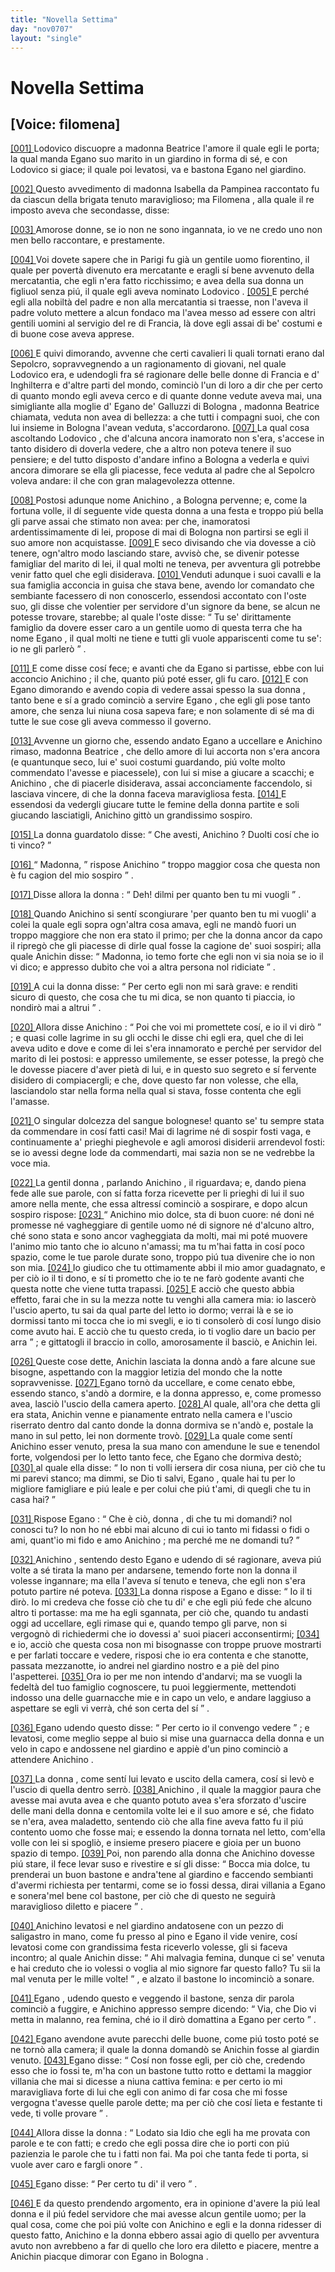 ```yaml
---
title: "Novella Settima"
day: "nov0707"
layout: "single"
---
```

<div id="nov0707" type="novella" who="filomena">
 <h1>
  Novella Settima
 </h1>
 <p>
  <h2>
   [Voice: filomena]
  </h2>
 </p>
 <argument>
  <p>
   <a href="{{ site.baseurl }}enDecameron/nov0707#p07070001" id="p07070001">
    [001]
   </a>
   <name persref="lodovico" type="person">
    Lodovico
   </name>
   discuopre a
   <name persref="beatricegalluzzi" type="person">
    madonna Beatrice
   </name>
   l'amore il quale egli le porta; la qual manda
   <name persref="eganogalluzzi" type="person">
    Egano
   </name>
   suo marito in un giardino in forma di s&eacute;, e con
   <name persref="lodovico" type="person">
    Lodovico
   </name>
   si giace; il quale poi levatosi, va e bastona
   <name persref="eganogalluzzi" type="person">
    Egano
   </name>
   nel giardino.
  </p>
 </argument>
 <div3 type="commentary" who="author">
  <p>
   <a href="{{ site.baseurl }}enDecameron/nov0707#p07070002" id="p07070002">
    [002]
   </a>
   Questo avvedimento di madonna
   <name persref="isabella" type="person">
    Isabella
   </name>
   da
   <name persref="pampinea" type="person">
    Pampinea
   </name>
   raccontato fu da ciascun della brigata tenuto maraviglioso; ma
   <name persref="filomena" type="person">
    Filomena
   </name>
   , alla quale
   <name persref="dioneo" type="person">
    il re
   </name>
   imposto aveva che secondasse, disse:
  </p>
 </div3>
 <div3 type="commentary" who="filomena">
  <p>
   <a href="{{ site.baseurl }}enDecameron/nov0707#p07070003" id="p07070003">
    [003]
   </a>
   Amorose donne, se io non ne sono ingannata, io ve ne credo uno non men bello raccontare, e prestamente.
  </p>
 </div3>
 <p>
  <a href="{{ site.baseurl }}enDecameron/nov0707#p07070004" id="p07070004">
   [004]
  </a>
  Voi dovete sapere che in
  <name placeref="parigi" type="place">
   Parigi
  </name>
  fu gi&agrave; un gentile uomo fiorentino, il quale per povert&agrave; divenuto era mercatante e eragli s&iacute; bene avvenuto della mercatantia, che egli n'era fatto ricchissimo; e avea della sua donna un figliuol senza pi&uacute;, il quale egli aveva nominato
  <name persref="lodovico" type="person">
   Lodovico
  </name>
  .
  <a href="{{ site.baseurl }}enDecameron/nov0707#p07070005" id="p07070005">
   [005]
  </a>
  E perch&eacute; egli alla nobilt&agrave; del padre e non alla mercatantia si traesse, non l'aveva il padre voluto mettere a alcun fondaco ma l'avea messo ad essere con altri gentili uomini al servigio del re di Francia, l&agrave; dove egli assai di be' costumi e di buone cose aveva apprese.
 </p>
 <p>
  <a href="{{ site.baseurl }}enDecameron/nov0707#p07070006" id="p07070006">
   [006]
  </a>
  E quivi dimorando, avvenne che certi cavalieri li quali tornati erano dal Sepolcro, sopravvegnendo a un ragionamento di giovani, nel quale
  <name persref="lodovico" type="person">
   Lodovico
  </name>
  era, e udendogli fra s&eacute; ragionare delle belle donne di
  <name placeref="francia" type="place">
   Francia
  </name>
  e d'
  <name placeref="inghilterra" type="place">
   Inghilterra
  </name>
  e d'altre parti del mondo, cominci&ograve; l'un di loro a dir che per certo di quanto mondo egli aveva cerco e di quante donne vedute aveva mai, una simigliante alla moglie d'
  <name persref="eganogalluzzi" type="person">
   Egano de' Galluzzi
  </name>
  di
  <name placeref="bologna" type="place">
   Bologna
  </name>
  ,
  <name persref="beatricegalluzzi" type="person">
   madonna Beatrice
  </name>
  chiamata, veduta non avea di bellezza: a che tutti i compagni suoi, che con lui insieme in
  <name placeref="bologna" type="place">
   Bologna
  </name>
  l'avean veduta, s'accordarono.
  <a href="{{ site.baseurl }}enDecameron/nov0707#p07070007" id="p07070007">
   [007]
  </a>
  La qual cosa ascoltando
  <name persref="lodovico" type="person">
   Lodovico
  </name>
  , che d'alcuna ancora inamorato non s'era, s'accese in tanto disidero di doverla vedere, che a altro non poteva tenere il suo pensiere; e del tutto disposto d'andare infino a
  <name placeref="bologna" type="place">
   Bologna
  </name>
  a vederla e quivi ancora dimorare se ella gli piacesse, fece veduta al padre che al Sepolcro voleva andare: il che con gran malagevolezza ottenne.
 </p>
 <p>
  <a href="{{ site.baseurl }}enDecameron/nov0707#p07070008" id="p07070008">
   [008]
  </a>
  Postosi adunque nome
  <name persref="lodovico" type="person">
   Anichino
  </name>
  , a
  <name placeref="bologna" type="place">
   Bologna
  </name>
  pervenne; e, come la fortuna volle, il d&iacute; seguente vide questa donna a una festa e troppo pi&uacute; bella gli parve assai che stimato non avea: per che, inamoratosi ardentissimamente di lei, propose di mai di
  <name placeref="bologna" type="place">
   Bologna
  </name>
  non partirsi se egli il suo amore non acquistasse.
  <a href="{{ site.baseurl }}enDecameron/nov0707#p07070009" id="p07070009">
   [009]
  </a>
  E seco divisando che via dovesse a ci&ograve; tenere, ogn'altro modo lasciando stare, avvis&ograve; che, se divenir potesse famigliar del
  <name persref="eganogalluzzi" type="person">
   marito
  </name>
  di lei, il qual molti ne teneva, per avventura gli potrebbe venir fatto quel che egli disiderava.
  <a href="{{ site.baseurl }}enDecameron/nov0707#p07070010" id="p07070010">
   [010]
  </a>
  Venduti adunque i suoi cavalli e la sua famiglia acconcia in guisa che stava bene, avendo lor comandato che sembiante facessero di non conoscerlo, essendosi accontato con l'oste suo, gli disse che volentier per servidore d'un signore da bene, se alcun ne potesse trovare, starebbe; al quale
  <name persref="oste-0707" type="person">
   l'oste
  </name>
  disse:
  <q direct="unspecified" who="oste-0707">
   Tu se' dirittamente famiglio da dovere esser caro a un gentile uomo di questa terra che ha nome
   <name persref="eganogalluzzi" type="person">
    Egano
   </name>
   , il qual molti ne tiene e tutti gli vuole appariscenti come tu se': io ne gli parler&ograve;
  </q>
  .
 </p>
 <p>
  <a href="{{ site.baseurl }}enDecameron/nov0707#p07070011" id="p07070011">
   [011]
  </a>
  E come disse cos&iacute; fece; e avanti che da
  <name persref="eganogalluzzi" type="person">
   Egano
  </name>
  si partisse, ebbe con lui acconcio
  <name persref="lodovico" type="person">
   Anichino
  </name>
  ; il che, quanto pi&uacute; pot&eacute; esser, gli fu caro.
  <a href="{{ site.baseurl }}enDecameron/nov0707#p07070012" id="p07070012">
   [012]
  </a>
  E con
  <name persref="eganogalluzzi" type="person">
   Egano
  </name>
  dimorando e avendo copia di vedere assai spesso la sua
  <name persref="beatricegalluzzi" type="person">
   donna
  </name>
  , tanto bene e s&iacute; a grado cominci&ograve; a servire
  <name persref="eganogalluzzi" type="person">
   Egano
  </name>
  , che egli gli pose tanto amore, che senza lui niuna cosa sapeva fare; e non solamente di s&eacute; ma di tutte le sue cose gli aveva commesso il governo.
 </p>
 <p>
  <a href="{{ site.baseurl }}enDecameron/nov0707#p07070013" id="p07070013">
   [013]
  </a>
  Avvenne un giorno che, essendo andato
  <name persref="eganogalluzzi" type="person">
   Egano
  </name>
  a uccellare e
  <name persref="lodovico" type="person">
   Anichino
  </name>
  rimaso,
  <name persref="beatricegalluzzi" type="person">
   madonna Beatrice
  </name>
  , che dello amore di lui accorta non s'era ancora (e quantunque seco, lui e' suoi costumi guardando, pi&uacute; volte molto commendato l'avesse e piacessele), con lui si mise a giucare a scacchi; e
  <name persref="lodovico" type="person">
   Anichino
  </name>
  , che di piacerle disiderava, assai acconciamente faccendolo, si lasciava vincere, di che
  <name persref="beatricegalluzzi" type="person">
   la donna
  </name>
  faceva maravigliosa festa.
  <a href="{{ site.baseurl }}enDecameron/nov0707#p07070014" id="p07070014">
   [014]
  </a>
  E essendosi da vedergli giucare tutte le femine della donna partite e soli giucando lasciatigli,
  <name persref="lodovico" type="person">
   Anichino
  </name>
  gitt&ograve; un grandissimo sospiro.
 </p>
 <p>
  <a href="{{ site.baseurl }}enDecameron/nov0707#p07070015" id="p07070015">
   [015]
  </a>
  <name persref="beatricegalluzzi" type="person">
   La donna
  </name>
  guardatolo disse:
  <q direct="unspecified" who="beatricegalluzzi">
   Che avesti,
   <name persref="lodovico" type="person">
    Anichino
   </name>
   ? Duolti cos&iacute; che io ti vinco?
  </q>
 </p>
 <p>
  <a href="{{ site.baseurl }}enDecameron/nov0707#p07070016" id="p07070016">
   [016]
  </a>
  <q direct="unspecified" who="lodovico">
   Madonna,
  </q>
  rispose
  <name persref="lodovico" type="person">
   Anichino
  </name>
  <q direct="unspecified">
   troppo maggior cosa che questa non &egrave; fu cagion del mio sospiro
  </q>
  .
 </p>
 <p>
  <a href="{{ site.baseurl }}enDecameron/nov0707#p07070017" id="p07070017">
   [017]
  </a>
  Disse allora
  <name persref="beatricegalluzzi" type="person">
   la donna
  </name>
  :
  <q direct="unspecified" who="beatricegalluzzi">
   Deh! dilmi per quanto ben tu mi vuogli
  </q>
  .
 </p>
 <p>
  <a href="{{ site.baseurl }}enDecameron/nov0707#p07070018" id="p07070018">
   [018]
  </a>
  Quando
  <name persref="lodovico" type="person">
   Anichino
  </name>
  si sent&iacute; scongiurare 'per quanto ben tu mi vuogli' a colei la quale egli sopra ogn'altra cosa amava, egli ne mand&ograve; fuori un troppo maggiore che non era stato il primo; per che
  <name persref="beatricegalluzzi" type="person">
   la donna
  </name>
  ancor da capo il ripreg&ograve; che gli piacesse di dirle qual fosse la cagione de' suoi sospiri; alla quale
  <name persref="lodovico" type="person">
   Anichin
  </name>
  disse:
  <q direct="unspecified" who="lodovico">
   Madonna, io temo forte che egli non vi sia noia se io il vi dico; e appresso dubito che voi a altra persona nol ridiciate
  </q>
  .
 </p>
 <p>
  <a href="{{ site.baseurl }}enDecameron/nov0707#p07070019" id="p07070019">
   [019]
  </a>
  A cui
  <name persref="beatricegalluzzi" type="person">
   la donna
  </name>
  disse:
  <q direct="unspecified" who="beatricegalluzzi">
   Per certo egli non mi sar&agrave; grave: e renditi sicuro di questo, che cosa che tu mi dica, se non quanto ti piaccia, io nondir&ograve; mai a altrui
  </q>
  .
 </p>
 <p>
  <a href="{{ site.baseurl }}enDecameron/nov0707#p07070020" id="p07070020">
   [020]
  </a>
  Allora disse
  <name persref="lodovico" type="person">
   Anichino
  </name>
  :
  <q direct="unspecified" who="lodovico">
   Poi che voi mi promettete cos&iacute;, e io il vi dir&ograve;
  </q>
  ; e quasi colle lagrime in su gli occhi le disse chi egli era, quel che di lei aveva udito e dove e come di lei s'era innamorato e perch&eacute; per servidor del marito di lei postosi: e appresso umilemente, se esser potesse, la preg&ograve; che le dovesse piacere d'aver piet&agrave; di lui, e in questo suo segreto e s&iacute; fervente disidero di compiacergli; e che, dove questo far non volesse, che ella, lasciandolo star nella forma nella qual si stava, fosse contenta che egli l'amasse.
 </p>
 <p>
  <a href="{{ site.baseurl }}enDecameron/nov0707#p07070021" id="p07070021">
   [021]
  </a>
  O singular dolcezza del sangue bolognese! quanto se' tu sempre stata da commendare in cos&iacute; fatti casi! Mai di lagrime n&eacute; di sospir fosti vaga, e continuamente a' prieghi pieghevole e agli amorosi disiderii arrendevol fosti: se io avessi degne lode da commendarti, mai sazia non se ne vedrebbe la voce mia.
 </p>
 <p>
  <a href="{{ site.baseurl }}enDecameron/nov0707#p07070022" id="p07070022">
   [022]
  </a>
  La gentil
  <name prev="beatricegalluzzi" type="person">
   donna
  </name>
  , parlando
  <name persref="lodovico" type="person">
   Anichino
  </name>
  , il riguardava; e, dando piena fede alle sue parole, con s&iacute; fatta forza ricevette per li prieghi di lui il suo amore nella mente, che essa altress&iacute; cominci&ograve; a sospirare, e dopo alcun sospiro rispose:
  <a href="{{ site.baseurl }}enDecameron/nov0707#p07070023" id="p07070023">
   [023]
  </a>
  <q direct="unspecified" who="beatricegalluzzi">
   <name persref="lodovico" type="person">
    Anichino
   </name>
   mio dolce, sta di buon cuore: n&eacute; doni n&eacute; promesse n&eacute; vagheggiare di gentile uomo n&eacute; di signore n&eacute; d'alcuno altro, ch&eacute; sono stata e sono ancor vagheggiata da molti, mai mi pot&eacute; muovere l'animo mio tanto che io alcuno n'amassi; ma tu m'hai fatta in cos&iacute; poco spazio, come le tue parole durate sono, troppo pi&uacute; tua divenire che io non son mia.
   <a href="{{ site.baseurl }}enDecameron/nov0707#p07070024" id="p07070024">
    [024]
   </a>
   Io giudico che tu ottimamente abbi il mio amor guadagnato, e per ci&ograve; io il ti dono, e s&iacute; ti prometto che io te ne far&ograve; godente avanti che questa notte che viene tutta trapassi.
   <a href="{{ site.baseurl }}enDecameron/nov0707#p07070025" id="p07070025">
    [025]
   </a>
   E acci&ograve; che questo abbia effetto, farai che in su la mezza notte tu venghi alla camera mia: io lascer&ograve; l'uscio aperto, tu sai da qual parte del letto io dormo; verrai l&agrave; e se io dormissi tanto mi tocca che io mi svegli, e io ti consoler&ograve; di cos&iacute; lungo disio come avuto hai. E acci&ograve; che tu questo creda, io ti voglio dare un bacio per arra
  </q>
  ; e gittatogli il braccio in collo, amorosamente il basci&ograve;, e
  <name persref="lodovico" type="person">
   Anichin
  </name>
  lei.
 </p>
 <p>
  <a href="{{ site.baseurl }}enDecameron/nov0707#p07070026" id="p07070026">
   [026]
  </a>
  Queste cose dette,
  <name persref="lodovico" type="person">
   Anichin
  </name>
  lasciata
  <name persref="beatricegalluzzi" type="person">
   la donna
  </name>
  and&ograve; a fare alcune sue bisogne, aspettando con la maggior letizia del mondo che la notte sopravvenisse.
  <a href="{{ site.baseurl }}enDecameron/nov0707#p07070027" id="p07070027">
   [027]
  </a>
  <name persref="eganogalluzzi" type="person">
   Egano
  </name>
  torn&ograve; da uccellare, e come cenato ebbe, essendo stanco, s'and&ograve; a dormire, e la donna appresso, e, come promesso avea, lasci&ograve; l'uscio della camera aperto.
  <a href="{{ site.baseurl }}enDecameron/nov0707#p07070028" id="p07070028">
   [028]
  </a>
  Al quale, all'ora che detta gli era stata,
  <name persref="lodovico" type="person">
   Anichin
  </name>
  venne e pianamente entrato nella camera e l'uscio riserrato dentro dal canto donde la donna dormiva se n'and&ograve; e, postale la mano in sul petto, lei non dormente trov&ograve;.
  <a href="{{ site.baseurl }}enDecameron/nov0707#p07070029" id="p07070029">
   [029]
  </a>
  La quale come sent&iacute;
  <name persref="lodovico" type="person">
   Anichino
  </name>
  esser venuto, presa la sua mano con amendune le sue e tenendol forte, volgendosi per lo letto tanto fece, che
  <name persref="eganogalluzzi" type="person">
   Egano
  </name>
  che dormiva dest&ograve;;
  <a href="{{ site.baseurl }}enDecameron/nov0707#p07070030" id="p07070030">
   [030]
  </a>
  al quale ella disse:
  <q direct="unspecified" who="beatricegalluzzi">
   Io non ti volli iersera dir cosa niuna, per ci&ograve; che tu mi parevi stanco; ma dimmi, se Dio ti salvi,
   <name persref="eganogalluzzi" type="person">
    Egano
   </name>
   , quale hai tu per lo migliore famigliare e pi&uacute; leale e per colui che pi&uacute; t'ami, di quegli che tu in casa hai?
  </q>
 </p>
 <p>
  <a href="{{ site.baseurl }}enDecameron/nov0707#p07070031" id="p07070031">
   [031]
  </a>
  Rispose
  <name persref="eganogalluzzi" type="person">
   Egano
  </name>
  :
  <q direct="unspecified" who="eganogalluzzi">
   Che &egrave; ci&ograve;,
   <name persref="beatricegalluzzi" type="person">
    donna
   </name>
   , di che tu mi domandi? nol conosci tu? Io non ho n&eacute; ebbi mai alcuno di cui io tanto mi fidassi o fidi o ami, quant'io mi fido e amo
   <name persref="lodovico" type="person">
    Anichino
   </name>
   ; ma perch&eacute; me ne domandi tu?
  </q>
 </p>
 <p>
  <a href="{{ site.baseurl }}enDecameron/nov0707#p07070032" id="p07070032">
   [032]
  </a>
  <name persref="lodovico" type="person">
   Anichino
  </name>
  , sentendo desto
  <name persref="eganogalluzzi" type="person">
   Egano
  </name>
  e udendo di s&eacute; ragionare, aveva pi&uacute; volte a s&eacute; tirata la mano per andarsene, temendo forte non
  <name persref="beatricegalluzzi" type="person">
   la donna
  </name>
  il volesse ingannare; ma ella l'aveva s&iacute; tenuto e teneva, che egli non s'era potuto partire n&eacute; poteva.
  <a href="{{ site.baseurl }}enDecameron/nov0707#p07070033" id="p07070033">
   [033]
  </a>
  La donna rispose a
  <name persref="eganogalluzzi" type="person">
   Egano
  </name>
  e disse:
  <q direct="unspecified" who="beatricegalluzzi">
   Io il ti dir&ograve;. Io mi credeva che fosse ci&ograve; che tu di' e che egli pi&uacute; fede che alcuno altro ti portasse: ma me ha egli sgannata, per ci&ograve; che, quando tu andasti oggi ad uccellare, egli rimase qui e, quando tempo gli parve, non si vergogn&ograve; di richiedermi che io dovessi a' suoi piaceri acconsentirmi;
   <a href="{{ site.baseurl }}enDecameron/nov0707#p07070034" id="p07070034">
    [034]
   </a>
   e io, acci&ograve; che questa cosa non mi bisognasse con troppe pruove mostrarti e per farlati toccare e vedere, risposi che io era contenta e che stanotte, passata mezzanotte, io andrei nel giardino nostro e a pi&egrave; del pino l'aspetterei.
   <a href="{{ site.baseurl }}enDecameron/nov0707#p07070035" id="p07070035">
    [035]
   </a>
   Ora io per me non intendo d'andarvi; ma se vuogli la fedelt&agrave; del tuo famiglio cognoscere, tu puoi leggiermente, mettendoti indosso una delle guarnacche mie e in capo un velo, e andare laggiuso a aspettare se egli vi verr&agrave;, ch&eacute; son certa del s&iacute;
  </q>
  .
 </p>
 <p>
  <a href="{{ site.baseurl }}enDecameron/nov0707#p07070036" id="p07070036">
   [036]
  </a>
  <name persref="eganogalluzzi" type="person">
   Egano
  </name>
  udendo questo disse:
  <q direct="unspecified" who="eganogalluzzi">
   Per certo io il convengo vedere
  </q>
  ; e levatosi, come meglio seppe al buio si mise una guarnacca della
  <name persref="beatricegalluzzi" type="person">
   donna
  </name>
  e un velo in capo e andossene nel giardino e appi&egrave; d'un pino cominci&ograve; a attendere
  <name persref="lodovico" type="person">
   Anichino
  </name>
  .
 </p>
 <p>
  <a href="{{ site.baseurl }}enDecameron/nov0707#p07070037" id="p07070037">
   [037]
  </a>
  <name persref="beatricegalluzzi" type="person">
   La donna
  </name>
  , come sent&iacute; lui levato e uscito della camera, cos&iacute; si lev&ograve; e l'uscio di quella dentro serr&ograve;.
  <a href="{{ site.baseurl }}enDecameron/nov0707#p07070038" id="p07070038">
   [038]
  </a>
  <name persref="lodovico" type="person">
   Anichino
  </name>
  , il quale la maggior paura che avesse mai avuta avea e che quanto potuto avea s'era sforzato d'uscire delle mani della donna e centomila volte lei e il suo amore e s&eacute;, che fidato se n'era, avea maladetto, sentendo ci&ograve; che alla fine aveva fatto fu il pi&uacute; contento uomo che fosse mai; e essendo la donna tornata nel letto, com'ella volle con lei si spogli&ograve;, e insieme presero piacere e gioia per un buono spazio di tempo.
  <a href="{{ site.baseurl }}enDecameron/nov0707#p07070039" id="p07070039">
   [039]
  </a>
  Poi, non parendo alla donna che
  <name persref="lodovico" type="person">
   Anichino
  </name>
  dovesse pi&uacute; stare, il fece levar suso e rivestire e s&iacute; gli disse:
  <q direct="unspecified" who="beatricegalluzzi">
   Bocca mia dolce, tu prenderai un buon bastone e andra'tene al giardino e faccendo sembianti d'avermi richiesta per tentarmi, come se io fossi dessa, dirai villania a
   <name persref="eganogalluzzi" type="person">
    Egano
   </name>
   e sonera'mel bene col bastone, per ci&ograve; che di questo ne seguir&agrave; maraviglioso diletto e piacere
  </q>
  .
 </p>
 <p>
  <a href="{{ site.baseurl }}enDecameron/nov0707#p07070040" id="p07070040">
   [040]
  </a>
  <name persref="lodovico" type="person">
   Anichino
  </name>
  levatosi e nel giardino andatosene con un pezzo di saligastro in mano, come fu presso al pino e
  <name persref="eganogalluzzi" type="person">
   Egano
  </name>
  il vide venire, cos&iacute; levatosi come con grandissima festa riceverlo volesse, gli si faceva incontro; al quale
  <name persref="lodovico" type="person">
   Anichin
  </name>
  disse:
  <q direct="unspecified" who="lodovico">
   Ahi malvagia femina, dunque ci se' venuta e hai creduto che io volessi o voglia al mio signore far questo fallo? Tu sii la mal venuta per le mille volte!
  </q>
  , e alzato il bastone lo incominci&ograve; a sonare.
 </p>
 <p>
  <a href="{{ site.baseurl }}enDecameron/nov0707#p07070041" id="p07070041">
   [041]
  </a>
  <name persref="eganogalluzzi" type="person">
   Egano
  </name>
  , udendo questo e veggendo il bastone, senza dir parola cominci&ograve; a fuggire, e
  <name persref="lodovico" type="person">
   Anichino
  </name>
  appresso sempre dicendo:
  <q direct="unspecified" who="lodovico">
   Via, che Dio vi metta in malanno, rea femina, ch&eacute; io il dir&ograve; domattina a
   <name persref="eganogalluzzi" type="person">
    Egano
   </name>
   per certo
  </q>
  .
 </p>
 <p>
  <a href="{{ site.baseurl }}enDecameron/nov0707#p07070042" id="p07070042">
   [042]
  </a>
  <name persref="eganogalluzzi" type="person">
   Egano
  </name>
  avendone avute parecchi delle buone, come pi&uacute; tosto pot&eacute; se ne torn&ograve; alla camera; il quale
  <name persref="beatricegalluzzi" type="person">
   la donna
  </name>
  domand&ograve; se
  <name persref="lodovico" type="person">
   Anichin
  </name>
  fosse al giardin venuto.
  <a href="{{ site.baseurl }}enDecameron/nov0707#p07070043" id="p07070043">
   [043]
  </a>
  <name persref="eganogalluzzi" type="person">
   Egano
  </name>
  disse:
  <q direct="unspecified" who="eganogalluzzi">
   Cos&iacute; non fosse egli, per ci&ograve; che, credendo esso che io fossi te, m'ha con un bastone tutto rotto e dettami la maggior villania che mai si dicesse a niuna cattiva femina: e per certo io mi maravigliava forte di lui che egli con animo di far cosa che mi fosse vergogna t'avesse quelle parole dette; ma per ci&ograve; che cos&iacute; lieta e festante ti vede, ti volle provare
  </q>
  .
 </p>
 <p>
  <a href="{{ site.baseurl }}enDecameron/nov0707#p07070044" id="p07070044">
   [044]
  </a>
  Allora disse
  <name persref="beatricegalluzzi" type="person">
   la donna
  </name>
  :
  <q direct="unspecified" who="beatricegalluzzi">
   Lodato sia Idio che egli ha me provata con parole e te con fatti; e credo che egli possa dire che io porti con pi&uacute; pazienzia le parole che tu i fatti non fai. Ma poi che tanta fede ti porta, si vuole aver caro e fargli onore
  </q>
  .
 </p>
 <p>
  <a href="{{ site.baseurl }}enDecameron/nov0707#p07070045" id="p07070045">
   [045]
  </a>
  <name persref="eganogalluzzi" type="person">
   Egano
  </name>
  disse:
  <q direct="unspecified" who="eganogalluzzi">
   Per certo tu di' il vero
  </q>
  .
 </p>
 <p>
  <a href="{{ site.baseurl }}enDecameron/nov0707#p07070046" id="p07070046">
   [046]
  </a>
  E da questo prendendo argomento, era in opinione d'avere la pi&uacute; leal donna e il pi&uacute; fedel servidore che mai avesse alcun gentile uomo; per la qual cosa, come che poi pi&uacute; volte con
  <name persref="lodovico" type="person">
   Anichino
  </name>
  e egli e la donna ridesser di questo fatto,
  <name persref="lodovico" type="person">
   Anichino
  </name>
  e la donna ebbero assai agio di quello per avventura avuto non avrebbeno a far di quello che loro era diletto e piacere, mentre a
  <name persref="lodovico" type="person">
   Anichin
  </name>
  piacque dimorar con
  <name persref="eganogalluzzi" type="person">
   Egano
  </name>
  in
  <name placeref="bologna" type="place">
   Bologna
  </name>
  .
 </p>
</div>